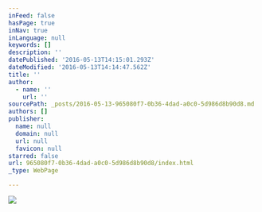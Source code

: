 ```yaml
---
inFeed: false
hasPage: true
inNav: true
inLanguage: null
keywords: []
description: ''
datePublished: '2016-05-13T14:15:01.293Z'
dateModified: '2016-05-13T14:14:47.562Z'
title: ''
author:
  - name: ''
    url: ''
sourcePath: _posts/2016-05-13-965080f7-0b36-4dad-a0c0-5d986d8b90d8.md
authors: []
publisher:
  name: null
  domain: null
  url: null
  favicon: null
starred: false
url: 965080f7-0b36-4dad-a0c0-5d986d8b90d8/index.html
_type: WebPage

---
```

![](https://the-grid-user-content.s3-us-west-2.amazonaws.com/fe8c41b2-6774-4bb2-b401-543ef60bd830.jpg)